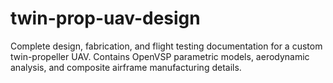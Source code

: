 # twin-prop-uav-design
Complete design, fabrication, and flight testing documentation for a custom twin-propeller UAV. Contains OpenVSP parametric models, aerodynamic analysis, and composite airframe manufacturing details.
